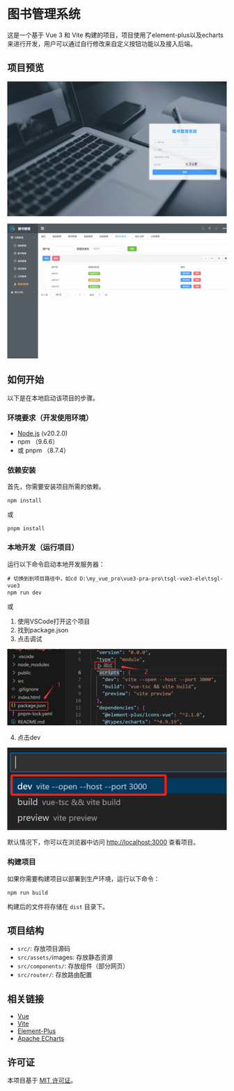 # 图书管理系统

这是一个基于 Vue 3 和 Vite 构建的项目，项目使用了element-plus以及echarts来进行开发，用户可以通过自行修改来自定义按钮功能以及接入后端。

## 项目预览

![preview-one](.\src\assets\preview-one.gif)

![preview-two](.\src\assets\preview-two.gif)

## 如何开始

以下是在本地启动该项目的步骤。

### 环境要求（开发使用环境）

- [Node.js](https://nodejs.org/) (v20.2.0)
- npm  （9.6.6）
- 或 pnpm （8.7.4）

### 依赖安装

首先，你需要安装项目所需的依赖。

```
npm install 
```

或

```
pnpm install 
```



### 本地开发（运行项目）

运行以下命令启动本地开发服务器：

```
# 切换到到项目路径中，如cd D:\my_vue_pro\vue3-pra-pro\tsgl-vue3-ele\tsgl-vue3
npm run dev
```

或

1. 使用VSCode打开这个项目
2. 找到package.json
3. 点击调试

![preview-three](.\src\assets\preview-three.png)

4. 点击dev

![preview-four](.\src\assets\preview-four.png)

默认情况下，你可以在浏览器中访问 [http://localhost:3000](http://localhost:3000/) 查看项目。

### 构建项目

如果你需要构建项目以部署到生产环境，运行以下命令：

```
npm run build
```

构建后的文件将存储在 `dist` 目录下。

## 项目结构

- `src/`: 存放项目源码
- `src/assets/`images: 存放静态资源
- `src/components/`: 存放组件（部分网页）
- `src/router/`: 存放路由配置

## 相关链接

- [Vue](https://v3.vuejs.org/)
- [Vite](https://vitejs.dev/)
- [Element-Plus](https://element-plus.org/)
- [Apache ECharts](https://echarts.apache.org/)

## 许可证

本项目基于 [MIT 许可证](https://chat.openai.com/c/LICENSE)。
